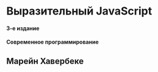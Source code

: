 # Выразительный JavaScript

#### 3-е издание

#### Современное программирование

## Марейн Хавербеке
